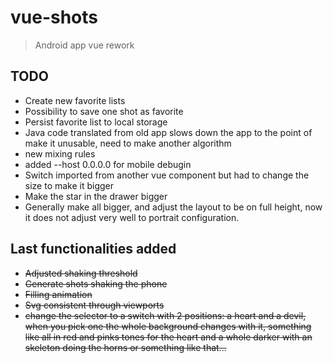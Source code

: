 # vue-shots

> Android app vue rework

## TODO
* Create new favorite lists
* Possibility to save one shot as favorite
* Persist favorite list to local storage
* Java code translated from old app slows down the app to the point of make it unusable,
need to make another algorithm
* new mixing rules
* added --host 0.0.0.0 for mobile debugin
* Switch imported from another vue component but had to change the size to make it bigger
* Make the star in the drawer bigger
* Generally make all bigger, and adjust the layout to be on full height, 
now it does not adjust very well to portrait configuration. 


## Last functionalities added
* ~~Adjusted shaking threshold~~
* ~~Generate shots shaking the phone~~
* ~~Filling animation~~
* ~~Svg consistent through viewports~~
* ~~change the selector to a switch with 2 positions: a heart and a devil, when you pick one 
the whole background changes with it, something like all in red and pinks tones for the heart
and a whole darker with an skeleton doing the horns or something like that...~~

